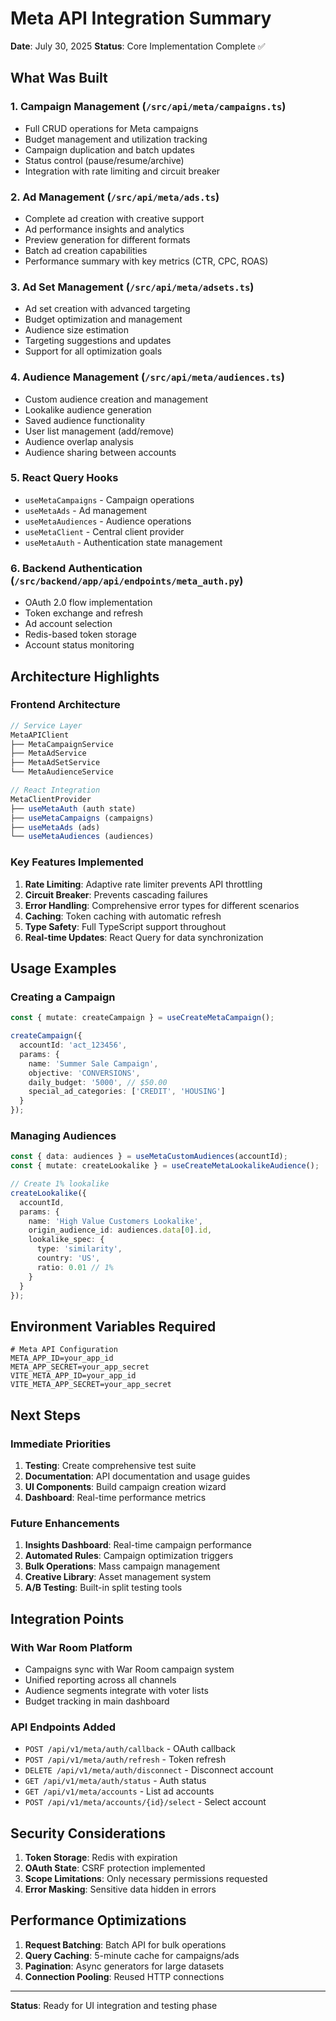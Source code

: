 # Meta API Integration Summary

**Date**: July 30, 2025
**Status**: Core Implementation Complete ✅

## What Was Built

### 1. Campaign Management (`/src/api/meta/campaigns.ts`)
- Full CRUD operations for Meta campaigns
- Budget management and utilization tracking
- Campaign duplication and batch updates
- Status control (pause/resume/archive)
- Integration with rate limiting and circuit breaker

### 2. Ad Management (`/src/api/meta/ads.ts`)
- Complete ad creation with creative support
- Ad performance insights and analytics
- Preview generation for different formats
- Batch ad creation capabilities
- Performance summary with key metrics (CTR, CPC, ROAS)

### 3. Ad Set Management (`/src/api/meta/adsets.ts`)
- Ad set creation with advanced targeting
- Budget optimization and management
- Audience size estimation
- Targeting suggestions and updates
- Support for all optimization goals

### 4. Audience Management (`/src/api/meta/audiences.ts`)
- Custom audience creation and management
- Lookalike audience generation
- Saved audience functionality
- User list management (add/remove)
- Audience overlap analysis
- Audience sharing between accounts

### 5. React Query Hooks
- `useMetaCampaigns` - Campaign operations
- `useMetaAds` - Ad management
- `useMetaAudiences` - Audience operations
- `useMetaClient` - Central client provider
- `useMetaAuth` - Authentication state management

### 6. Backend Authentication (`/src/backend/app/api/endpoints/meta_auth.py`)
- OAuth 2.0 flow implementation
- Token exchange and refresh
- Ad account selection
- Redis-based token storage
- Account status monitoring

## Architecture Highlights

### Frontend Architecture
```typescript
// Service Layer
MetaAPIClient
├── MetaCampaignService
├── MetaAdService  
├── MetaAdSetService
└── MetaAudienceService

// React Integration
MetaClientProvider
├── useMetaAuth (auth state)
├── useMetaCampaigns (campaigns)
├── useMetaAds (ads)
└── useMetaAudiences (audiences)
```

### Key Features Implemented

1. **Rate Limiting**: Adaptive rate limiter prevents API throttling
2. **Circuit Breaker**: Prevents cascading failures
3. **Error Handling**: Comprehensive error types for different scenarios
4. **Caching**: Token caching with automatic refresh
5. **Type Safety**: Full TypeScript support throughout
6. **Real-time Updates**: React Query for data synchronization

## Usage Examples

### Creating a Campaign
```typescript
const { mutate: createCampaign } = useCreateMetaCampaign();

createCampaign({
  accountId: 'act_123456',
  params: {
    name: 'Summer Sale Campaign',
    objective: 'CONVERSIONS',
    daily_budget: '5000', // $50.00
    special_ad_categories: ['CREDIT', 'HOUSING']
  }
});
```

### Managing Audiences
```typescript
const { data: audiences } = useMetaCustomAudiences(accountId);
const { mutate: createLookalike } = useCreateMetaLookalikeAudience();

// Create 1% lookalike
createLookalike({
  accountId,
  params: {
    name: 'High Value Customers Lookalike',
    origin_audience_id: audiences.data[0].id,
    lookalike_spec: {
      type: 'similarity',
      country: 'US',
      ratio: 0.01 // 1%
    }
  }
});
```

## Environment Variables Required

```env
# Meta API Configuration
META_APP_ID=your_app_id
META_APP_SECRET=your_app_secret
VITE_META_APP_ID=your_app_id
VITE_META_APP_SECRET=your_app_secret
```

## Next Steps

### Immediate Priorities
1. **Testing**: Create comprehensive test suite
2. **Documentation**: API documentation and usage guides
3. **UI Components**: Build campaign creation wizard
4. **Dashboard**: Real-time performance metrics

### Future Enhancements
1. **Insights Dashboard**: Real-time campaign performance
2. **Automated Rules**: Campaign optimization triggers
3. **Bulk Operations**: Mass campaign management
4. **Creative Library**: Asset management system
5. **A/B Testing**: Built-in split testing tools

## Integration Points

### With War Room Platform
- Campaigns sync with War Room campaign system
- Unified reporting across all channels
- Audience segments integrate with voter lists
- Budget tracking in main dashboard

### API Endpoints Added
- `POST /api/v1/meta/auth/callback` - OAuth callback
- `POST /api/v1/meta/auth/refresh` - Token refresh
- `DELETE /api/v1/meta/auth/disconnect` - Disconnect account
- `GET /api/v1/meta/auth/status` - Auth status
- `GET /api/v1/meta/accounts` - List ad accounts
- `POST /api/v1/meta/accounts/{id}/select` - Select account

## Security Considerations

1. **Token Storage**: Redis with expiration
2. **OAuth State**: CSRF protection implemented
3. **Scope Limitations**: Only necessary permissions requested
4. **Error Masking**: Sensitive data hidden in errors

## Performance Optimizations

1. **Request Batching**: Batch API for bulk operations
2. **Query Caching**: 5-minute cache for campaigns/ads
3. **Pagination**: Async generators for large datasets
4. **Connection Pooling**: Reused HTTP connections

---

**Status**: Ready for UI integration and testing phase